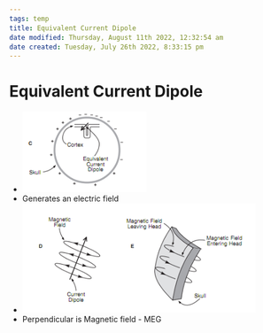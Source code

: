 ```yaml
---
tags: temp
title: Equivalent Current Dipole
date modified: Thursday, August 11th 2022, 12:32:54 am
date created: Tuesday, July 26th 2022, 8:33:15 pm
---
```


# Equivalent Current Dipole
- ![im](assets/Pasted%20image%2020220502144906.png)
- Generates an electric field
- ![im](assets/Pasted%20image%2020220502144943.png)
- Perpendicular is Magnetic field - MEG

